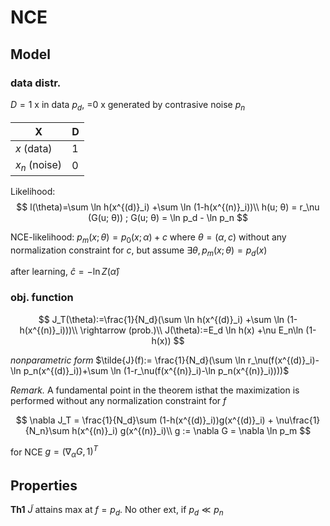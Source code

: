 # NCE

## Model

### data distr.

$D=1$​​​ x in data $p_d$, =0 x generated by contrasive noise $p_n$

| X     | D    |
| ----- | ---- |
| $x$ (data)  | 1    |
| $x_n$ (noise) | 0    |


Likelihood:
$$
l(\theta)=\sum \ln h(x^{(d)}_i) +\sum \ln (1-h(x^{(n)}_i))\\
h(u; θ) = r_\nu  (G(u; θ)) ; G(u; θ) = \ln p_d - \ln p_n
$$

NCE-likelihood:
$p_m(x;\theta)=p_0(x;\alpha)+c$ where $\theta=(\alpha,c)$ without any normalization constraint for $c$, but assume $\exists \theta, p_m(x;\theta)=p_d(x)$

after learning, $\hat{c}=-\ln Z(\hat\alpha)$

### obj. function

$$
J_T(\theta):=\frac{1}{N_d}(\sum \ln h(x^{(d)}_i) +\sum \ln (1-h(x^{(n)}_i)))\\
\rightarrow (prob.)\\
J(\theta):=E_d \ln h(x) +\nu E_n\ln (1-h(x))
$$


*nonparametric form*
$\tilde{J}(f):= \frac{1}{N_d}(\sum \ln r_\nu(f(x^{(d)}_i)-\ln p_n(x^{(d)}_i))+\sum \ln (1-r_\nu(f(x^{(n)}_i)-\ln p_n(x^{(n)}_i))))$

*Remark.* A fundamental point in the theorem isthat the maximization is performed without any normalization constraint for $f$


$$
\nabla J_T = \frac{1}{N_d}\sum (1-h(x^{(d)}_i))g(x^{(d)}_i) + \nu\frac{1}{N_n}\sum h(x^{(n)}_i) g(x^{(n)}_i)\\
g := \nabla G = \nabla \ln p_m
$$

for NCE
$g=(\nabla_\alpha G, 1)^T$

## Properties

**Th1**
$\tilde{J}$ attains max at $f=p_d$. No other ext, if $p_d\ll p_n$